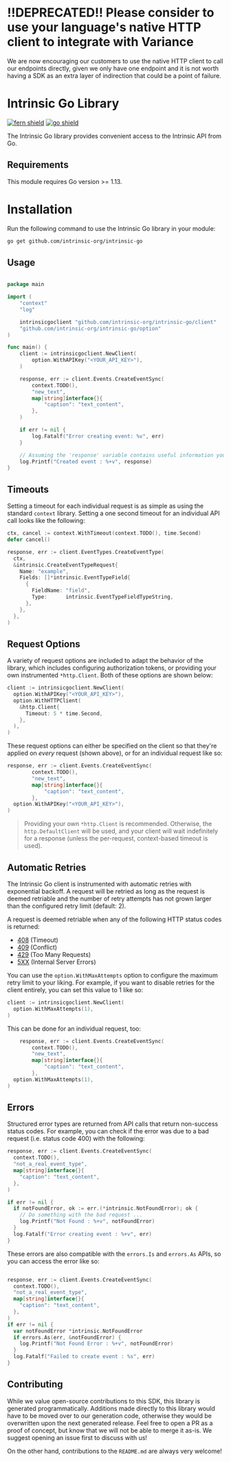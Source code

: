 # !!DEPRECATED!! Please consider to use your language's native HTTP client to integrate with Variance

We are now encouraging our customers to use the native HTTP client to call our endpoints directly, given we only have
one endpoint and it is not worth having a SDK as an extra layer of indirection that could be a point of failure.


# Intrinsic Go Library

[![fern shield](https://img.shields.io/badge/%F0%9F%8C%BF-SDK%20generated%20by%20Fern-brightgreen)](https://github.com/fern-api/fern)
[![go shield](https://img.shields.io/badge/go-docs-blue)](https://pkg.go.dev/github.com/intrinsic-org/intrinsic-go)

The Intrinsic Go library provides convenient access to the Intrinsic API from Go.

## Requirements

This module requires Go version >= 1.13.

# Installation

Run the following command to use the Intrinsic Go library in your module:

```sh
go get github.com/intrinsic-org/intrinsic-go
```

## Usage

```go

package main

import (
	"context"
	"log"

	intrinsicgoclient "github.com/intrinsic-org/intrinsic-go/client"
	"github.com/intrinsic-org/intrinsic-go/option"
)

func main() {
	client := intrinsicgoclient.NewClient(
		option.WithAPIKey("<YOUR_API_KEY>"),
	)

	response, err := client.Events.CreateEventSync(
		context.TODO(),
		"new_text",
		map[string]interface{}{
			"caption": "text_content",
		},
	)

	if err != nil {
		log.Fatalf("Error creating event: %v", err)
	}

	// Assuming the 'response' variable contains useful information you'd like to log or use
	log.Printf("Created event : %+v", response)
}

```

## Timeouts

Setting a timeout for each individual request is as simple as using the standard
`context` library. Setting a one second timeout for an individual API call looks
like the following:

```go
ctx, cancel := context.WithTimeout(context.TODO(), time.Second)
defer cancel()

response, err := client.EventTypes.CreateEventType(
  ctx,
  &intrinsic.CreateEventTypeRequest{
    Name: "example",
    Fields: []*intrinsic.EventTypeField{
      {
        FieldName: "field",
        Type:      intrinsic.EventTypeFieldTypeString,
      },
    },
  },
)
```

## Request Options

A variety of request options are included to adapt the behavior of the library, which includes
configuring authorization tokens, or providing your own instrumented `*http.Client`. Both of
these options are shown below:

```go
client := intrinsicgoclient.NewClient(
  option.WithAPIKey("<YOUR_API_KEY>"),
  option.WithHTTPClient(
    &http.Client{
      Timeout: 5 * time.Second,
    },
  ),
)
```

These request options can either be specified on the client so that they're applied on _every_
request (shown above), or for an individual request like so:

```go
response, err := client.Events.CreateEventSync(
		context.TODO(),
		"new_text",
		map[string]interface{}{
			"caption": "text_content",
		},
  option.WithAPIKey("<YOUR_API_KEY>"),
)
```

> Providing your own `*http.Client` is recommended. Otherwise, the `http.DefaultClient` will be used,
> and your client will wait indefinitely for a response (unless the per-request, context-based timeout
> is used).

## Automatic Retries

The Intrinsic Go client is instrumented with automatic retries with exponential backoff. A request will be
retried as long as the request is deemed retriable and the number of retry attempts has not grown larger
than the configured retry limit (default: 2).

A request is deemed retriable when any of the following HTTP status codes is returned:

- [408](https://developer.mozilla.org/en-US/docs/Web/HTTP/Status/408) (Timeout)
- [409](https://developer.mozilla.org/en-US/docs/Web/HTTP/Status/409) (Conflict)
- [429](https://developer.mozilla.org/en-US/docs/Web/HTTP/Status/429) (Too Many Requests)
- [5XX](https://developer.mozilla.org/en-US/docs/Web/HTTP/Status/500) (Internal Server Errors)

You can use the `option.WithMaxAttempts` option to configure the maximum retry limit to
your liking. For example, if you want to disable retries for the client entirely, you can
set this value to 1 like so:

```go
client := intrinsicgoclient.NewClient(
  option.WithMaxAttempts(1),
)
```

This can be done for an individual request, too:

```go
	response, err := client.Events.CreateEventSync(
		context.TODO(),
		"new_text",
		map[string]interface{}{
			"caption": "text_content",
		},
  option.WithMaxAttempts(1),
)
```

## Errors

Structured error types are returned from API calls that return non-success status codes. For example,
you can check if the error was due to a bad request (i.e. status code 400) with the following:

```go
response, err := client.Events.CreateEventSync(
  context.TODO(),
  "not_a_real_event_type",
  map[string]interface{}{
    "caption": "text_content",
  },
)

if err != nil {
  if notFoundError, ok := err.(*intrinsic.NotFoundError); ok {
    // Do something with the bad request ...
    log.Printf("Not Found : %+v", notFoundError)
  }
  log.Fatalf("Error creating event : %+v", err)
}
```

These errors are also compatible with the `errors.Is` and `errors.As` APIs, so you can access the error
like so:

```go

response, err := client.Events.CreateEventSync(
  context.TODO(),
  "not_a_real_event_type",
  map[string]interface{}{
    "caption": "text_content",
  },
)
if err != nil {
  var notFoundError *intrinsic.NotFoundError
  if errors.As(err, &notFoundError) {
    log.Printf("Not Found Error : %+v", notFoundError)
  }
  log.Fatalf("Failed to create event : %s", err)
}
```


## Contributing

While we value open-source contributions to this SDK, this library is generated programmatically.
Additions made directly to this library would have to be moved over to our generation code,
otherwise they would be overwritten upon the next generated release. Feel free to open a PR as
a proof of concept, but know that we will not be able to merge it as-is. We suggest opening
an issue first to discuss with us!

On the other hand, contributions to the `README.md` are always very welcome!
